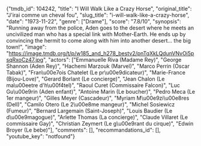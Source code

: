 {"tmdb_id": 104242, "title": "I Will Walk Like a Crazy Horse", "original_title": "J'irai comme un cheval fou", "slug_title": "i-will-walk-like-a-crazy-horse", "date": "1973-11-22", "genre": ["Drame"], "score": "7.8/10", "synopsis": "Running away from the police, Aden goes to the desert where he meets an uncivilized man who has a special link with Mother-Earth. He ends up by convincing the hermit to come along with him into another desert... the big town!", "image": "https://image.tmdb.org/t/p/w185_and_h278_bestv2/pnTqXkLQdunVNvOi5psqRxoCz47.jpg", "actors": ["Emmanuelle Riva (Madame Rey)", "George Shannon (Aden Rey)", "Hachemi Marzouk (Marvel)", "Marco Perrin (Oscar Tabak)", "Fran\u00e7ois Chatelet (Le pr\u00e9dicateur)", "Marie-France (Bijou-Love)", "Gerard Borlant (Le concierge)", "Jean Chalon (Le ma\u00eetre d'h\u00f4tel)", "Raoul Curet (Commissaire Falcon)", "Luc Gu\u00e9rin (Aden enfant)", "Antoine Marin (Le boucher)", "Pedro Meca (Le 1er mangeur)", "Gilles Meyer (Cascadeur)", "Myriam M\u00e9zi\u00e8res (Dell)", "Camilo Otero (Le 2\u00e8me mangeur)", "Michel Sosiewicz (Fumeur)", "Bernard Largemain (Saint-Joseph)", "Louis Baudier (Le d\u00e9magogue)", "Arlette Thomas (La concierge)", "Claude Villaret (Le commissaire Gay)", "Christian Zeymert (Le g\u00e9rant du cirque)", "Edwin Broyer (Le bebe)"], "comments": [], "recommandations_id": [], "youtube_key": "notfound"}